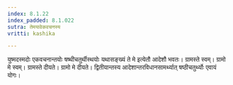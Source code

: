 ```yaml
---
index: 8.1.22
index_padded: 8.1.022
sutra: तेमयावेकवचनस्य
vritti: kashika

---
```

युष्मदस्मदोः एकवचनान्तयोः षष्थीचतुर्थीस्थयोः यथासङ्ख्यं ते मे इत्येतौ आदेशौ भवतः। ग्रामस्ते स्वम्। ग्रामो मे स्वम्। ग्रामस्ते दीयते। ग्रामो मे दीयते। द्वितीयान्तस्य आदेशान्तरविधानसामर्थ्यात् षष्ठीचतुर्थ्योः एवायं योगः।
